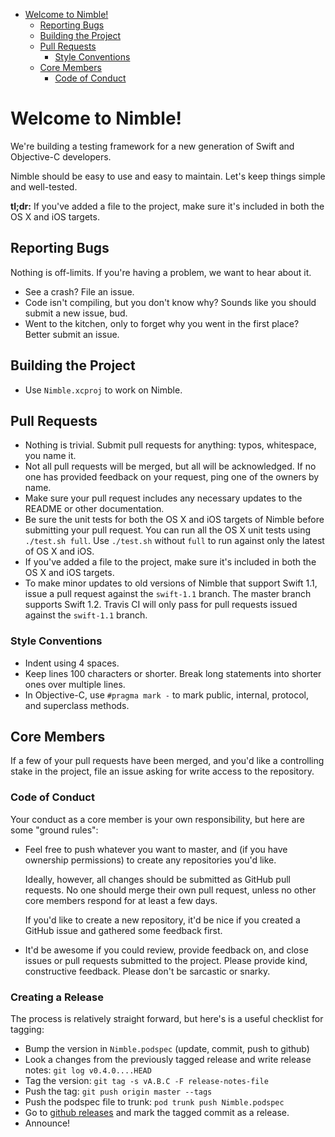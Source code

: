 <!-- START doctoc generated TOC please keep comment here to allow auto update -->
<!-- DON'T EDIT THIS SECTION, INSTEAD RE-RUN doctoc TO UPDATE -->

- [Welcome to Nimble!](#welcome-to-nimble!)
  - [Reporting Bugs](#reporting-bugs)
  - [Building the Project](#building-the-project)
  - [Pull Requests](#pull-requests)
    - [Style Conventions](#style-conventions)
  - [Core Members](#core-members)
    - [Code of Conduct](#code-of-conduct)

<!-- END doctoc generated TOC please keep comment here to allow auto update -->

# Welcome to Nimble!

We're building a testing framework for a new generation of Swift and
Objective-C developers.

Nimble should be easy to use and easy to maintain. Let's keep things
simple and well-tested.

**tl;dr:** If you've added a file to the project, make sure it's
included in both the OS X and iOS targets.

## Reporting Bugs

Nothing is off-limits. If you're having a problem, we want to hear about
it.

- See a crash? File an issue.
- Code isn't compiling, but you don't know why? Sounds like you should
  submit a new issue, bud.
- Went to the kitchen, only to forget why you went in the first place?
  Better submit an issue.

## Building the Project

- Use `Nimble.xcproj` to work on Nimble.

## Pull Requests

- Nothing is trivial. Submit pull requests for anything: typos,
  whitespace, you name it.
- Not all pull requests will be merged, but all will be acknowledged. If
  no one has provided feedback on your request, ping one of the owners
  by name.
- Make sure your pull request includes any necessary updates to the
  README or other documentation.
- Be sure the unit tests for both the OS X and iOS targets of Nimble
  before submitting your pull request. You can run all the OS X unit tests
  using `./test.sh full`. Use `./test.sh` without `full` to run against only
  the latest of OS X and iOS.
- If you've added a file to the project, make sure it's included in both
  the OS X and iOS targets.
- To make minor updates to old versions of Nimble that support Swift
  1.1, issue a pull request against the `swift-1.1` branch. The master
  branch supports Swift 1.2. Travis CI will only pass for pull requests
  issued against the `swift-1.1` branch.

### Style Conventions

- Indent using 4 spaces.
- Keep lines 100 characters or shorter. Break long statements into
  shorter ones over multiple lines.
- In Objective-C, use `#pragma mark -` to mark public, internal,
  protocol, and superclass methods.

## Core Members

If a few of your pull requests have been merged, and you'd like a
controlling stake in the project, file an issue asking for write access
to the repository.

### Code of Conduct

Your conduct as a core member is your own responsibility, but here are
some "ground rules":

- Feel free to push whatever you want to master, and (if you have
  ownership permissions) to create any repositories you'd like.

  Ideally, however, all changes should be submitted as GitHub pull
  requests. No one should merge their own pull request, unless no
  other core members respond for at least a few days.

  If you'd like to create a new repository, it'd be nice if you created
  a GitHub issue and gathered some feedback first.

- It'd be awesome if you could review, provide feedback on, and close
  issues or pull requests submitted to the project. Please provide kind,
  constructive feedback. Please don't be sarcastic or snarky.

### Creating a Release

The process is relatively straight forward, but here's is a useful checklist for tagging:

- Bump the version in `Nimble.podspec` (update, commit, push to github)
- Look a changes from the previously tagged release and write release notes: `git log v0.4.0....HEAD`
- Tag the version: `git tag -s vA.B.C -F release-notes-file`
- Push the tag: `git push origin master --tags`
- Push the podspec file to trunk: `pod trunk push Nimble.podspec`
- Go to [github releases](https://github.com/Quick/Nimble/releases) and mark the tagged commit as a release.
- Announce!
